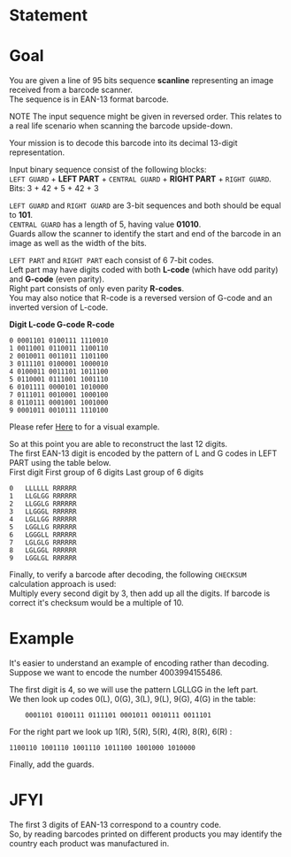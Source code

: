 # Statement

# Goal
You are given a line of 95 bits sequence **scanline** representing an image received from a barcode scanner.  
The sequence is in EAN-13 format barcode.


NOTE The input sequence might be given in reversed order. This relates to a real life scenario when scanning the barcode upside-down.

Your mission is to decode this barcode into its decimal 13-digit representation.

Input binary sequence consist of the following blocks:  
`LEFT GUARD` + **LEFT PART** + `CENTRAL GUARD` + **RIGHT PART** + `RIGHT GUARD`.  
Bits: 3 + 42 + 5 + 42 + 3

`LEFT GUARD` and `RIGHT GUARD` are 3-bit sequences and both should be equal to **101**.  
`CENTRAL GUARD` has a length of 5, having value **01010**.  
Guards allow the scanner to identify the start and end of the barcode in an image as well as the width of the bits.  

`LEFT PART` and `RIGHT PART` each consist of 6 7-bit codes.  
Left part may have digits coded with both **L-code** (which have odd parity) and **G-code** (even parity).  
Right part consists of only even parity **R-codes**.  
You may also notice that R-code is a reversed version of G-code and an inverted version of L-code.  

**Digit L-code G-code	R-code**
  
	0 0001101 0100111 1110010  
	1 0011001 0110011 1100110  
	2 0010011 0011011 1101100  
	3 0111101 0100001 1000010  
	4 0100011 0011101 1011100  
	5 0110001 0111001 1001110  
	6 0101111 0000101 1010000  
	7 0111011 0010001 1000100  
	8 0110111 0001001 1001000  
	9 0001011 0010111 1110100  

Please refer [Here](https://imgur.com/3kKOkIX "title") to for a visual example.

So at this point you are able to reconstruct the last 12 digits.  
The first EAN-13 digit is encoded by the pattern of L and G codes in LEFT PART using the table below.  
First digit First group of 6 digits Last group of 6 digits
  
	0	LLLLLL RRRRRR
	1	LLGLGG RRRRRR
	2	LLGGLG RRRRRR
	3	LLGGGL RRRRRR
	4	LGLLGG RRRRRR
	5	LGGLLG RRRRRR
	6	LGGGLL RRRRRR
	7	LGLGLG RRRRRR
	8	LGLGGL RRRRRR
	9	LGGLGL RRRRRR

Finally, to verify a barcode after decoding, the following `CHECKSUM` calculation approach is used:  
Multiply every second digit by 3, then add up all the digits. If barcode is correct it's checksum would be a multiple of 10.

# Example
It's easier to understand an example of encoding rather than decoding.  
Suppose we want to encode the number 4003994155486.

The first digit is 4, so we will use the pattern LGLLGG in the left part.  
We then look up codes 0(L), 0(G), 3(L), 9(L), 9(G), 4(G) in the table:
  
		0001101 0100111 0111101 0001011 0010111 0011101

For the right part we look up 1(R), 5(R), 5(R), 4(R), 8(R), 6(R) :

	1100110 1001110 1001110 1011100 1001000 1010000

Finally, add the guards.

# JFYI
The first 3 digits of EAN-13 correspond to a country code.  
So, by reading barcodes printed on different products you may identify the country each product was manufactured in.
 